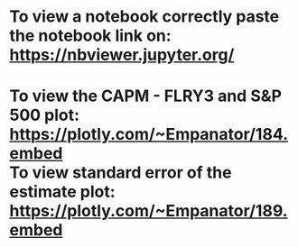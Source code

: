 # To view a notebook correctly paste the notebook link on: <br /> https://nbviewer.jupyter.org/ 
# To view the CAPM - FLRY3 and S&P 500 plot: <br /> https://plotly.com/~Empanator/184.embed <br /> To view standard error of the estimate plot: <br /> https://plotly.com/~Empanator/189.embed
